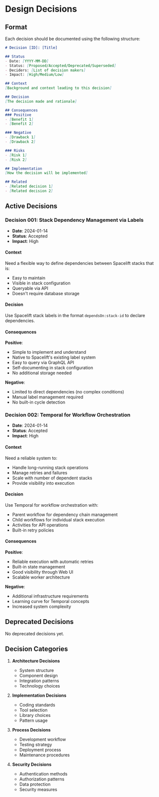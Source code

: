 # Design Decisions

## Format

Each decision should be documented using the following structure:

```markdown
# Decision [ID]: [Title]

## Status
- Date: [YYYY-MM-DD]
- Status: [Proposed/Accepted/Deprecated/Superseded]
- Deciders: [List of decision makers]
- Impact: [High/Medium/Low]

## Context
[Background and context leading to this decision]

## Decision
[The decision made and rationale]

## Consequences
### Positive
- [Benefit 1]
- [Benefit 2]

### Negative
- [Drawback 1]
- [Drawback 2]

### Risks
- [Risk 1]
- [Risk 2]

## Implementation
[How the decision will be implemented]

## Related
- [Related decision 1]
- [Related decision 2]
```

## Active Decisions

### Decision 001: Stack Dependency Management via Labels
- **Date**: 2024-01-14
- **Status**: Accepted
- **Impact**: High

#### Context
Need a flexible way to define dependencies between Spacelift stacks that is:
- Easy to maintain
- Visible in stack configuration
- Queryable via API
- Doesn't require database storage

#### Decision
Use Spacelift stack labels in the format `dependsOn:stack-id` to declare dependencies.

#### Consequences
**Positive**:
- Simple to implement and understand
- Native to Spacelift's existing label system
- Easy to query via GraphQL API
- Self-documenting in stack configuration
- No additional storage needed

**Negative**:
- Limited to direct dependencies (no complex conditions)
- Manual label management required
- No built-in cycle detection

### Decision 002: Temporal for Workflow Orchestration
- **Date**: 2024-01-14
- **Status**: Accepted
- **Impact**: High

#### Context
Need a reliable system to:
- Handle long-running stack operations
- Manage retries and failures
- Scale with number of dependent stacks
- Provide visibility into execution

#### Decision
Use Temporal for workflow orchestration with:
- Parent workflow for dependency chain management
- Child workflows for individual stack execution
- Activities for API operations
- Built-in retry policies

#### Consequences
**Positive**:
- Reliable execution with automatic retries
- Built-in state management
- Good visibility through Web UI
- Scalable worker architecture

**Negative**:
- Additional infrastructure requirements
- Learning curve for Temporal concepts
- Increased system complexity

## Deprecated Decisions

No deprecated decisions yet.

## Decision Categories

1. **Architecture Decisions**
   - System structure
   - Component design
   - Integration patterns
   - Technology choices

2. **Implementation Decisions**
   - Coding standards
   - Tool selection
   - Library choices
   - Pattern usage

3. **Process Decisions**
   - Development workflow
   - Testing strategy
   - Deployment process
   - Maintenance procedures

4. **Security Decisions**
   - Authentication methods
   - Authorization patterns
   - Data protection
   - Security measures